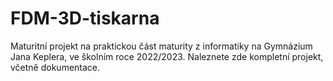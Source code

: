 # FDM-3D-tiskarna
Maturitní projekt na praktickou část maturity z informatiky na Gymnázium Jana Keplera, ve školním roce 2022/2023. Naleznete zde kompletní projekt, včetně dokumentace.
